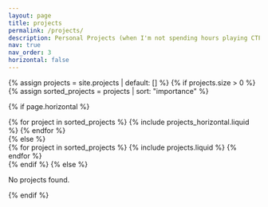 ```yaml
---
layout: page
title: projects
permalink: /projects/
description: Personal Projects (when I'm not spending hours playing CTFs)
nav: true
nav_order: 3
horizontal: false
---
```


<!-- pages/projects.md -->
<div class="projects">

<!-- Check if site.projects exists and is not empty -->
{% assign projects = site.projects | default: [] %}
{% if projects.size > 0 %}
  {% assign sorted_projects = projects | sort: "importance" %}
  
  <!-- Generate cards for each project -->
  {% if page.horizontal %}
    <div class="container">
      <div class="row row-cols-1 row-cols-md-2">
      {% for project in sorted_projects %}
        {% include projects_horizontal.liquid %}
      {% endfor %}
      </div>
    </div>
  {% else %}
    <div class="row row-cols-1 row-cols-md-3">
      {% for project in sorted_projects %}
        {% include projects.liquid %}
      {% endfor %}
    </div>
  {% endif %}
{% else %}
  <p>No projects found.</p>
{% endif %}
</div>
